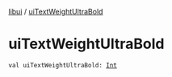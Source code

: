 [libui](index.md) / [uiTextWeightUltraBold](./ui-text-weight-ultra-bold.md)

# uiTextWeightUltraBold

`val uiTextWeightUltraBold: `[`Int`](https://kotlinlang.org/api/latest/jvm/stdlib/kotlin/-int/index.html)